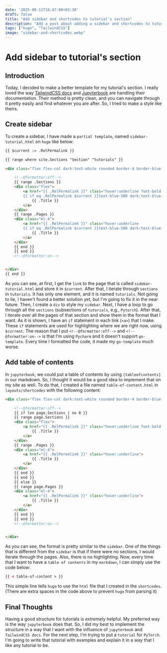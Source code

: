 ```yaml
---
date: '2025-08-11T16:47:00+03:30'
draft: false
title: "Add sidebar and shortcodes to tutorial's section"
description: "Add a post about adding a sidebar and shortcodes to tutorial's section"
tags: ["hugo", "TailwindCSS"]
image: "sidebar-and-shortcodes.webp"
---
```


# Add sidebar to tutorial's section

## Introduction

Today, I decided to make a better template for my tutorial's section.
I really loved the way
[TailwindCSS docs](https://tailwindcss.com/docs/installation/using-vite) and
[Jupyterbook](https://jupyterbook.org/en/stable/intro.html) are handling
their documentation.
Their method is pretty clean, and you can navigate through it pretty easily
and find whatever you are after.
So, I tried to make a style like theirs.

## Create sidebar

To create a sidebar, I have made a `partial template`,
named `sidebar-tutorial.html` on `hugo` like below:

```html
{{ $current := .RelPermalink }}

{{ range where site.Sections "Section" "tutorials" }}

<div class="flex flex-col dark:text-white rounded border-4 border-blue-200 dark:border-blue-800">

    <!--@formatter:off-->
    {{ range .Sections }}
    <div class="flex">
        <a href="{{ .RelPermalink }}" class="hover:underline font-bold
        {{ if eq .RelPermalink $current }}text-blue-500 dark:text-blue-300 underline{{ else }}text-gray-800 dark:text-gray-500{{ end }}">
            {{ .Title }}
        </a>
    </div>
    {{ range .Pages }}
    <div class="ml-4">
        <a href="{{ .RelPermalink }}" class="hover:underline
        {{ if eq .RelPermalink $current }}text-blue-500 dark:text-blue-300 underline font-semibold{{ end }}">
            {{ .Title }}
        </a>
    </div>
    {{ end }}
    {{ end }}
    <!--@formatter:on-->


</div>
{{ end }}

```

As you can see, at first, I get the `link` to the page that is called
`sidebar-tutorial.html` and store it in `$current`.
After that, I iterate through `sections` in `tutorials`.
It has only one element, and it is named `tutorials`.
Not going to lie, I haven't found a better solution yet, but I'm going
to fix it in the near future.
Then, I create a `div` to style my `sidebar`.
Next, I have a loop to go through all the `sections`
(subsections of `tutorials`, e.g., `Pytorch`).
After that, I iterate over all the pages of that section and show them
in the format that I want.
As it is shown, I have an `if` statement in each link (`<a>`) that I make.
These `if` statements are used for highlighting where we are right now,
using `$current`.
The reason that I put `<!--@formatter:off-->` and `<!--@formatter:on-->` is
that I'm using `Pycharm` and it doesn't support `go-template`.
Every time I formatted the code, it made my `go-template` much worse.

## Add table of contents

In `jupyterbook`, we could put a table of contents by
using `{tableofcontents}` in our markdown.
So, I thought it would be a good idea to implement that on my site as well.
To do that, I created a file named `table-of-content.html` in `layouts/shortcodes`
with the following content:

```html
<div class="flex flex-col dark:text-white rounded border-4 border-blue-200 dark:border-blue-800">

    <!--@formatter:off-->
    {{ if len page.Sections | ne 0 }}
    {{ range page.Sections }}
    <div class="flex">
        <a href="{{ .RelPermalink }}" class="hover:underline font-bold text-gray-800 dark:text-gray-500">
            {{ .Title }}
        </a>
    </div>
    {{ range .Pages }}
    <div class="ml-4">
        <a href="{{ .RelPermalink }}" class="hover:underline">
            {{ .Title }}
        </a>
    </div>
    {{ end }}
    {{ end }}
    {{ else }}
    {{ range page.Pages }}
    <div class="ml-4">
        <a href="{{ .RelPermalink }}" class="hover:underline">
            {{ .Title }}
        </a>
    </div>
    {{ end }}
    {{ end }}
    <!--@formatter:on-->


</div>
```

As you can see, the format is pretty similar to the `sidebar`.
One of the things that is different from the `sidebar` is that
if there were no sections, I would iterate through the pages.
Also, there is no highlighting.
Now, every time that I want to have a `table of contents` in my `markdown`,
I can simply use the code below:

```html
{{ < table-of-content > }}
```

This simple line tells `hugo` to use the `html` file that I created in
the `shortcodes`.
(There are extra spaces in the code above to prevent `hugo` from parsing it)

## Final Thoughts

Having a good structure for tutorials is extremely helpful.
My preferred way is the way `jupyterbook` does that.
So, I did my best to implement the structure in a way that I want with
the influence of `jupyterbook` and `TailwindCSS docs`.
For the next step, I'm trying to put a `tutorial` for `PyTorch`.
I'm going to write that tutorial with examples and explain it
in a way that I like any tutorial to be.



